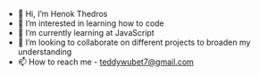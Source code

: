 - 👋 Hi, I’m Henok Thedros
- 👀 I’m interested in learning how to code
- 🌱 I’m currently learning at JavaScript
- 💞️ I’m looking to collaborate on different projects to broaden my understanding
- 📫 How to reach me - teddywubet7@gmail.com

<!---
hhenokk/hhenokk is a ✨ special ✨ repository because its `README.md` (this file) appears on your GitHub profile.
You can click the Preview link to take a look at your changes.
--->

